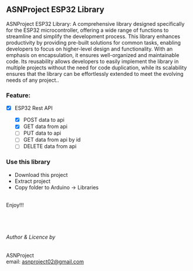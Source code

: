 <!--
 Copyright 2024 ariefsetyonugroho
 
 Licensed under the Apache License, Version 2.0 (the "License");
 you may not use this file except in compliance with the License.
 You may obtain a copy of the License at
 
     https://www.apache.org/licenses/LICENSE-2.0
 
 Unless required by applicable law or agreed to in writing, software
 distributed under the License is distributed on an "AS IS" BASIS,
 WITHOUT WARRANTIES OR CONDITIONS OF ANY KIND, either express or implied.
 See the License for the specific language governing permissions and
 limitations under the License.
-->

## ASNProject ESP32 Library 

ASNProject ESP32 Library: A comprehensive library designed specifically for the ESP32 microcontroller, offering a wide range of functions to streamline and simplify the development process. This library enhances productivity by providing pre-built solutions for common tasks, enabling developers to focus on higher-level design and functionality. With an emphasis on encapsulation, it ensures well-organized and maintainable code. Its reusability allows developers to easily implement the library in multiple projects without the need for code duplication, while its scalability ensures that the library can be effortlessly extended to meet the evolving needs of any project.. 

### Feature:
- [x] ESP32 Rest API

    - [x] POST data to api
    - [x] GET data from api
    - [ ] PUT data to api
    - [ ] GET data from api by id
    - [ ] DELETE data from api
<!-- - [x] Capture with webcam
- [ ] Capture camera using Raspberry Pi 4 camera
- [x] Send classification using Telegram -->

### Use this library
- Download this project 
- Extract project
- Copy folder to Arduino -> Libraries

<br />
Enjoy!!!
<br />
<br />
<br />
<br />

###### Author & Licence by

ASNProject<br />
email: asnproject02@gmail.com